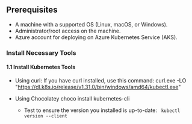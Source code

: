 ## Prerequisites
- A machine with a supported OS (Linux, macOS, or Windows).
- Administrator/root access on the machine.
- Azure account for deploying on Azure Kubernetes Service (AKS).

### Install Necessary Tools

#### 1.1 Install Kubernetes Tools
- Using curl:
If you have curl installed, use this command:
curl.exe -LO "https://dl.k8s.io/release/v1.31.0/bin/windows/amd64/kubectl.exe"

- Using Chocolatey
  choco install kubernetes-cli

  - Test to ensure the version you installed is up-to-date:
  ` kubectl version --client`
